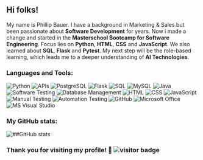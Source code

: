 ## Hi folks!
My name is Phillip Bauer. I have a background in Marketing & Sales but been passionate about **Software Development** for years. Now i made a change and started in the **Masterschool Bootcamp for Software Engineering**. 
Focus lies on **Python**, **HTML**, **CSS** and **JavaScript**. We also learned about **SQL**, **Flask** and **Pytest**. My next step will be the role-based learning, which leads me to a deeper understanding of **AI Technologies**.

### Languages and Tools:
![Python](https://img.shields.io/badge/-Python-3776AB?style=flat&logo=python&logoColor=white) ![APIs](https://img.shields.io/badge/-APIs-00457C?style=flat&logo=api&logoColor=white) 
![PostgreSQL](https://img.shields.io/badge/PostgreSQL-336791?style=flat-square&logo=postgresql&logoColor=white)
 ![Flask](https://img.shields.io/badge/-Flask-000000?style=flat&logo=flask&logoColor=white) ![SQL](https://img.shields.io/badge/-SQL-CC2927?style=flat&logo=microsoft-sql-server&logoColor=white) 
 ![MySQL](https://img.shields.io/badge/-MySQL-4479A1?style=flat&logo=mysql&logoColor=white) ![Java](https://img.shields.io/badge/-Java-007396?style=flat&logo=java&logoColor=white) 
 ![Software Testing](https://img.shields.io/badge/-Software%20Testing-6DB33F?style=flat&logo=checkmarx&logoColor=white) ![Database Management](https://img.shields.io/badge/-DBMS-003B57?style=flat&logo=databricks&logoColor=white) 
 ![HTML](https://img.shields.io/badge/-HTML-E34F26?style=flat&logo=html5&logoColor=white) ![CSS](https://img.shields.io/badge/-CSS-1572B6?style=flat&logo=css3&logoColor=white) 
 ![JavaScript](https://img.shields.io/badge/-JavaScript-F7DF1E?style=flat&logo=javascript&logoColor=white) ![Manual Testing](https://img.shields.io/badge/-Manual%20Testing-007396?style=flat&logo=checkmarx&logoColor=white) ![Automation Testing](https://img.shields.io/badge/-Automation%20Testing-6DB33F?style=flat&logo=checkmarx&logoColor=white) ![GitHub](https://img.shields.io/badge/-GitHub-181717?style=flat&logo=github&logoColor=white) ![Microsoft Office](https://img.shields.io/badge/-Microsoft%20Office-D83B01?style=flat&logo=microsoft-office&logoColor=white) ![MS Visual Studio](https://img.shields.io/badge/-MS%20Visual%20Studio-5C2D91?style=flat&logo=visual-studio&logoColor=white)
 
### My GitHub stats:
![##GitHub stats](https://github-readme-stats.vercel.app/api?username=DerFlip09&amp;show_icons=true)

### Thank you for visiting my profile! 👋 ![visitor badge](https://visitor-badge.laobi.icu/badge?page_id=DerFlip09.visitor-badge&format=true)
